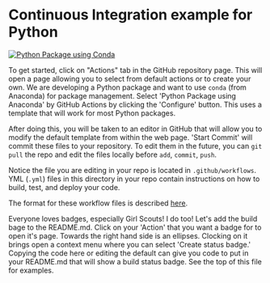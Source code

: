 # Continuous Integration example for Python

[![Python Package using Conda](https://github.com/dacb/codebase/actions/workflows/python-package-conda.yml/badge.svg)](https://github.com/dacb/codebase_github_actions/actions/workflows/python-package-conda.yml)

To get started, click on "Actions" tab in the GitHub repository page.  This will open a page allowing you to select from default actions or to create your own.  We are developing a Python package and want to use `conda` (from Anaconda) for package management. Select 'Python Package using Anaconda' by GitHub Actions by clicking the 'Configure' button. This uses a template that will work for most Python packages.

After doing this, you will be taken to an editor in GitHub that will allow you to modify the default template from within the web page. 'Start Commit' will commit these files to your repository. To edit them in the future, you can `git pull` the repo and edit the files locally before `add`, `commit`, `push`.

Notice the file you are editing in your repo is located in `.github/workflows`.  YML (`.yml`) files in this directory in your repo contain instructions on how to build, test, and deploy your code.

The format for these workflow files is described [here](https://docs.github.com/en/actions/using-workflows/workflow-syntax-for-github-actions).

Everyone loves badges, especially Girl Scouts!  I do too!  Let's add the build bage to the README.md.  Click on your 'Action' that you want a badge for to open it's page.  Towards the right hand side is an ellipses. Clocking on it brings open a context menu where you can select 'Create status badge.'  Copying the code here or editing the default can give you code to put in your README.md that will show a build status badge.  See the top of this file for examples.
